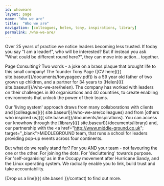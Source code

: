 ```yaml
---
id: whoweare
layout: page
name: "Who we are"
title:  "Who we are"
navigation: [colleagues, helen, tony, inspirations, library]
permalink: /who-we-are/
---
```


Over 25 years of practice we notice leaders becoming less trusted. If today you say "I am a leader!", who will be interested? But if instead you ask "What could be different round here?", they can move into action... together. 

Page Consulting? Two words - a joke on a brass plaque that brought life to this small company! The founder Tony Page ([CV here]({{ site.baseurl}}/documents/tonypagecv.pdf)) is a 59 year old father of two grown up children, and a partner for 34 years to [Helen]({{ site.baseurl}}/who-we-are/helen). The company has worked with leaders on their challenges in 80 organisations and 40 countries, to create enabling environments that unlock the power of their teams.

Our 'living system' approach draws from many collaborations with clients and [colleagues]({{ site.baseurl}}/who-we-are/colleagues) and from [others who inspired us]({{ site.baseurl}}/documents/inspirations). You can access our knowhow through the [library]({{ site.baseurl}}/documents/library) and, our partnership with the <a href="http://www.middle-ground.co.uk"; target="_blank">MiDDLEGROUND</a> team, that runs a school for leaders providing pop-up events across four continents. 

But what do we really stand for? For you AND your team - not favouring the one or the other. For joining the dots. For 'decluttering' towards purpose. For 'self-organising' as in the Occupy movement after Hurricane Sandy, and the Linux operating system. We radically enable you to link, build trust and take accountability. 

[Drop us a line]({{ site.baserl }}/contact) to find out more. 


